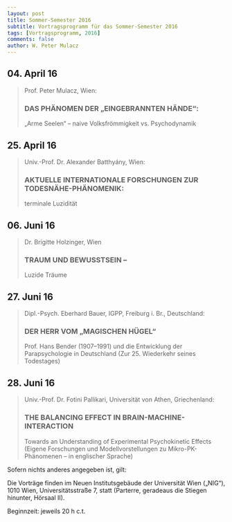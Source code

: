 ```yaml
---
layout: post
title: Sommer-Semester 2016
subtitle: Vortragsprogramm für das Sommer-Semester 2016
tags: [Vortragsprogramm, 2016]
comments: false
author: W. Peter Mulacz
---
```


## 04. April 16
> Prof. Peter Mulacz, Wien:
> ### DAS PHÄNOMEN DER „EINGEBRANNTEN HÄNDE“:
> „Arme Seelen“ – naive Volksfrömmigkeit vs. Psychodynamik

## 25. April 16
> Univ.-Prof. Dr. Alexander Batthyány, Wien:
> ### AKTUELLE INTERNATIONALE FORSCHUNGEN ZUR TODESNÄHE-PHÄNOMENIK:
> terminale Luzidität

## 06. Juni 16
> Dr. Brigitte Holzinger, Wien
> ### TRAUM UND BEWUSSTSEIN –
> Luzide Träume

## 27. Juni 16
> Dipl.-Psych. Eberhard Bauer, IGPP, Freiburg i. Br., Deutschland:
> ### DER HERR VOM „MAGISCHEN HÜGEL“
>Prof. Hans Bender (1907–1991) und die Entwicklung der Parapsychologie in Deutschland
> (Zur 25. Wiederkehr seines Todestages)

## 28. Juni 16
> Univ.-Prof. Dr. Fotini Pallikari, Universität von Athen, Griechenland:
> ### THE BALANCING EFFECT IN BRAIN-MACHINE-INTERACTION
> Towards an Understanding of Experimental Psychokinetic Effects
> (Eigene Forschungen und Modellvorstellungen zu Mikro-PK-Phänomenen – in englischer Sprache)


Sofern nichts anderes angegeben ist, gilt:

Die Vorträge finden im Neuen Institutsgebäude der Universität Wien („NIG“), 1010 Wien, Universitätsstraße 7, statt (Parterre, geradeaus die Stiegen hinunter, Hörsaal II).

Beginnzeit: jeweils 20 h c.t.
